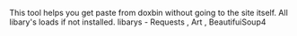 This tool helps you get paste from doxbin without going to the site itself.
All libary's loads if not installed.
libarys - Requests , Art , BeautifuiSoup4
